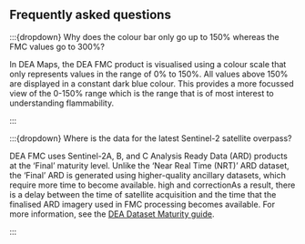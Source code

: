 ## Frequently asked questions

:::{dropdown} Why does the colour bar only go up to 150% whereas the FMC values go to 300%?

In DEA Maps, the DEA FMC product is visualised using a colour scale that only represents values in the range of 0% to 150%. All values above 150% are displayed in a constant dark blue colour. This provides a more focussed view of the 0-150% range which is the range that is of most interest to understanding flammability.

:::

:::{dropdown} Where is the data for the latest Sentinel-2 satellite overpass?

DEA FMC uses Sentinel-2A, B, and C Analysis Ready Data (ARD) products at the ‘Final’ maturity level. Unlike the ‘Near Real Time (NRT)’ ARD dataset, the ‘Final’ ARD is generated using higher-quality ancillary datasets, which require more time to become available. high and correctionAs a result, there is a delay between the time of satellite acquisition and the time that the finalised ARD imagery used in FMC processing becomes available. For more information, see the [DEA Dataset Maturity guide](https://knowledge.dea.ga.gov.au/guides/reference/dataset_maturity_guide/).

:::
